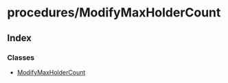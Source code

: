 # procedures/ModifyMaxHolderCount

## Index

### Classes

* [ModifyMaxHolderCount](../classes/_procedures_modifymaxholdercount_.modifymaxholdercount.md)


